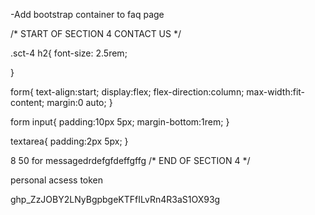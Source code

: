 -Add bootstrap container to faq page 

/* START OF SECTION 4 CONTACT US */

.sct-4 h2{
    font-size: 2.5rem;

}

form{
    text-align:start;
    display:flex;
    flex-direction:column;
    max-width:fit-content;
    margin:0 auto;
}


form input{
    padding:10px 5px;
    margin-bottom:1rem;
}

textarea{
    padding:2px 5px;
}


8 50 for messagedrdefgfdeffgffg
/* END OF SECTION 4  */


personal acsess token 


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